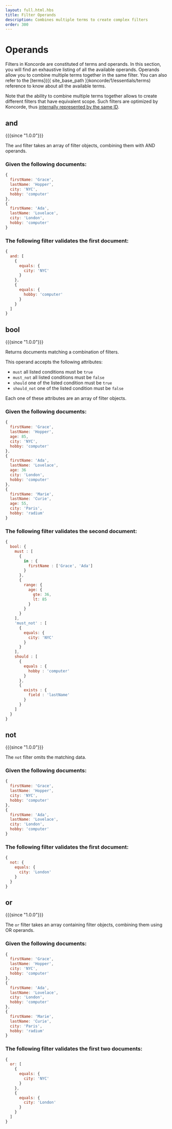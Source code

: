 ```yaml
---
layout: full.html.hbs
title: Filter Operands
description: Combines multiple terms to create complex filters
order: 300
---
```


# Operands

Filters in Koncorde are constituted of terms and operands. In this section, you will find an exhaustive listing of all 
the available operands. Operands allow you to combine multiple terms together in the same filter.
You can also refer to the [terms]({{ site_base_path }}koncorde/1/essentials/terms) reference to know about
all the available terms.

<div class="alert alert-info">
Note that the ability to combine multiple terms together allows to create different filters that have equivalent scope.
Such filters are optimized by Koncorde, thus <a href="{{ site_base_path }}koncorde/1/advanced#filter-equivalence-default">internally represented by the same ID</a>.
</div>

## and

{{{since "1.0.0"}}}

The `and` filter takes an array of filter objects, combining them with AND operands.

### Given the following documents:

```javascript
{
  firstName: 'Grace',
  lastName: 'Hopper',
  city: 'NYC',
  hobby: 'computer'
},
{
  firstName: 'Ada',
  lastName: 'Lovelace',
  city: 'London',
  hobby: 'computer'
}
```

### The following filter validates the first document:

```javascript
{
  and: [
    {
      equals: {
        city: 'NYC'
      }
    },
    {
      equals: {
        hobby: 'computer'
      }
    }
  ]
}
```


## bool

{{{since "1.0.0"}}}

Returns documents matching a combination of filters.

This operand accepts the following attributes:

* `must` all listed conditions must be `true`
* `must_not` all listed conditions must be `false`
* `should` one of the listed condition must be `true`
* `should_not` one of the listed condition must be `false`

Each one of these attributes are an array of filter objects.

### Given the following documents:

```javascript
{
  firstName: 'Grace',
  lastName: 'Hopper',
  age: 85,
  city: 'NYC',
  hobby: 'computer'
},
{
  firstName: 'Ada',
  lastName: 'Lovelace',
  age: 36
  city: 'London',
  hobby: 'computer'
},
{
  firstName: 'Marie',
  lastName: 'Curie',
  age: 55,
  city: 'Paris',
  hobby: 'radium'
}
```

### The following filter validates the second document:

```javascript
{
  bool: {
    must : [
      {
        in : {
          firstName : ['Grace', 'Ada']
        }
      },
      {
        range: {
          age: {
            gte: 36,
            lt: 85
          }
        }
      }
    ],
    'must_not' : [
      {
        equals: {
          city: 'NYC'
        }
      }
    ],
    should : [
      {
        equals : {
          hobby : 'computer'
        }
      },
      {
        exists : {
          field : 'lastName'
        }
      }
    ]
  }
}
```

## not

{{{since "1.0.0"}}}

The `not` filter omits the matching data.

### Given the following documents:

```javascript
{
  firstName: 'Grace',
  lastName: 'Hopper',
  city: 'NYC',
  hobby: 'computer'
},
{
  firstName: 'Ada',
  lastName: 'Lovelace',
  city: 'London',
  hobby: 'computer'
}
```

### The following filter validates the first document:

```javascript
{
  not: {
    equals: {
      city: 'London'
    }
  }
}
```


## or

{{{since "1.0.0"}}}

The `or` filter takes an array containing filter objects, combining them using OR operands.

### Given the following documents:

```javascript
{
  firstName: 'Grace',
  lastName: 'Hopper',
  city: 'NYC',
  hobby: 'computer'
},
{
  firstName: 'Ada',
  lastName: 'Lovelace',
  city: 'London',
  hobby: 'computer'
},
{
  firstName: 'Marie',
  lastName: 'Curie',
  city: 'Paris',
  hobby: 'radium'
}
```

### The following filter validates the first two documents:

```javascript
{
  or: [
    {
      equals: {
        city: 'NYC'
      }
    },
    {
      equals: {
        city: 'London'
      }
    }
  ]
}
```
